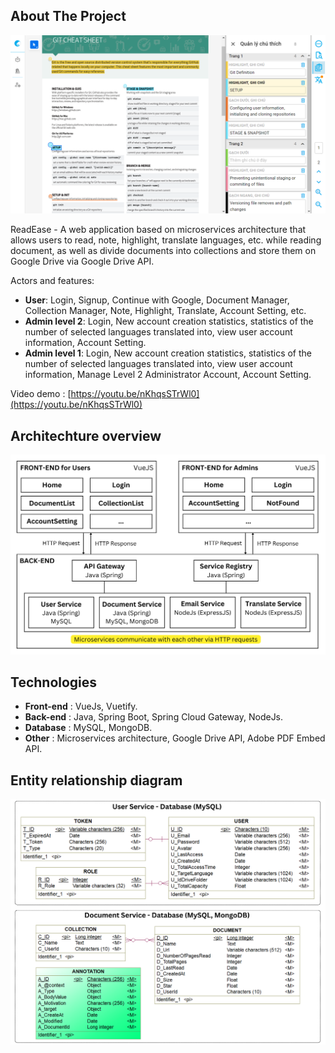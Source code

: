 <!-- ABOUT THE PROJECT -->
## About The Project

![Product Name Screen Shot][product-screenshot]

ReadEase - A web application based on microservices architecture that allows users to read, note, highlight, translate languages, etc. while reading document, as well as divide documents into collections and store them on Google Drive via Google Drive API.

Actors and features:
* <b>User</b>: Login, Signup, Continue with Google, Document Manager, Collection Manager, Note, Highlight, Translate, Account Setting, etc.
* <b>Admin level 2</b>: Login, New account creation statistics, statistics of the number of selected languages translated into, view user account information, Account Setting.
* <b>Admin level 1</b>: Login, New account creation statistics, statistics of the number of selected languages translated into, view user account information, Manage Level 2 Administrator Account, Account Setting.

Video demo : [https://youtu.be/nKhqsSTrWl0](https://youtu.be/nKhqsSTrWl0)


## Architechture overview

![Architechture overview Screen Shot][architechture-overview]


## Technologies

* <b>Front-end</b> : VueJs, Vuetify.
* <b>Back-end</b> : Java, Spring Boot, Spring Cloud Gateway, NodeJs.
* <b>Database</b> : MySQL, MongoDB.
* <b>Other</b> : Microservices architecture, Google Drive API, Adobe PDF Embed API.

## Entity relationship diagram
![ERD Screen Shot][entity-relationship-diagram]

<!-- MARKDOWN LINKS & IMAGES -->
[product-screenshot]: images/[ReadEase]%20Demo.png
[architechture-overview]: images/[ReadEase]%20Architechture%20Overview.png
[entity-relationship-diagram]: images/[ReadEase]%20ERD.png

